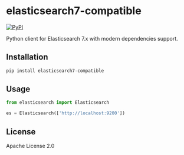 # elasticsearch7-compatible

[![PyPI](https://img.shields.io/pypi/v/elasticsearch7-compatible)](https://pypi.org/project/elasticsearch7-compatible)

Python client for Elasticsearch 7.x with modern dependencies support.

## Installation

```bash
pip install elasticsearch7-compatible
```

## Usage

```python
from elasticsearch import Elasticsearch

es = Elasticsearch(['http://localhost:9200'])
```

## License

Apache License 2.0